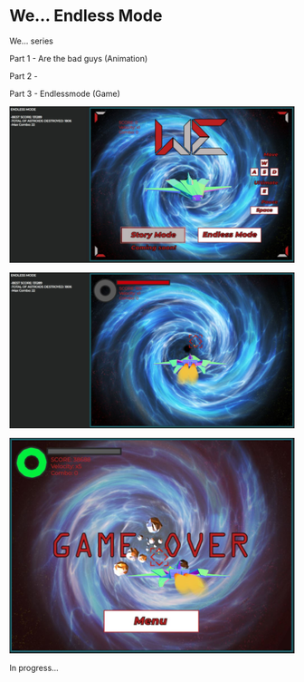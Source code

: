# We... Endless Mode

We... series

Part 1 - Are the bad guys (Animation)

Part 2 - 

Part 3 - Endlessmode  (Game)

![](Stuff/prints/1.jpg)

![](Stuff/prints/2.jpg)

![](Stuff/prints/3.jpg)





In progress...
